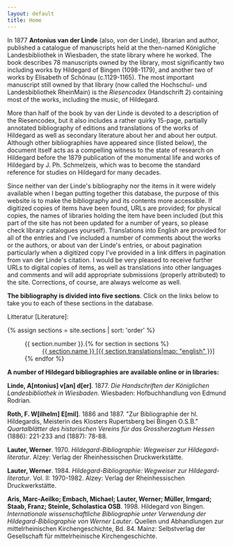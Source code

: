 ```yaml
---
layout: default
title: Home
---
```


In 1877 **Antonius van der Linde** (also, *von* der Linde), librarian and author, published a catalogue of manuscripts held at the then-named Königliche Landesbibliothek in Wiesbaden, the state library where he worked. The book describes 78 manuscripts owned by the library, most significantly two including works by Hildegard of Bingen (1098-1179), and another two of works by Elisabeth of Schönau (c.1129-1165). The most important manuscript still owned by that library (now called the Hochschul- und Landesbibliothek RheinMain) is the *Riesencodex* (Handschrift 2) containing most of the works, including the music, of Hildegard.

More than half of the book by van der Linde is devoted to a description of the Riesencodex, but it also includes a rather quirky 15-page, partially annotated bibliography of editions and translations of the works of Hildegard as well as secondary literature about her and about her output. Although other bibliographies have appeared since (listed below), the document itself acts as a compelling witness to the state of research on Hildegard before the 1879 publication of the monumental life and works of Hildegard by J. Ph. Schmelzeis, which was to become the standard reference for studies on Hildegard for many decades.

Since neither van der Linde's bibliography nor the items in it were widely available when I began putting together this database, the purpose of this website is to make the bibliography and its contents more accessible. If digitized copies of items have been found, URLs are provided; for physical copies, the names of libraries holding the item have been included (but this part of the site has not been updated for a number of years, so please check library catalogues yourself). Translations into English are provided for all of the entries and I've included a number of comments about the works or the authors, or about van der Linde's entries, or about pagination particularly when a digitized copy I've provided in a link differs in pagination from van der Linde's citation. I would be very pleased to receive further URLs to digital copies of items, as well as translations into other languages and comments and will add appropriate submissions (properly attributed) to the site. Corrections, of course, are always welcome as well.

**The bibliography is divided into five sections**. Click on the links below to take you to each of these sections in the database.


<a name=literature></a>Litteratur [Literature]:

{% assign sections = site.sections | sort: 'order' %}

<dl style="padding-left:40px">
{% for section in sections %}
  <dt style="float: left">{{ section.number }}.</dt>
  <dd><a href="{{ site.baseurl }}{{ section.url }}">{{ section.name }} [{{ section.translations|map: "english" }}]</a></dd>
{% endfor %}
</dl>


**A number of Hildegard bibliographies are available online or in libraries:**

**Linde, A[ntonius] v[an] d[er]**. 1877. *Die Handschriften der Königlichen Landesbibliothek in Wiesbaden*. Wiesbaden: Hofbuchhandlung von Edmund Rodrian.

**Roth, F. W[ilhelm] E[mil]**. 1886 and 1887. "Zur Bibliographie der hl. Hildegardis, Meisterin des Klosters Rupertsberg bei Bingen O.S.B." *Quartalblätter des historischen Vereins für das Grossherzogtum Hessen* (1886): 221-233 and (1887): 78-88.

**Lauter, Werner**. 1970. *Hildegard-Bibliographie: Wegweiser zur Hildegard-literatur*. Alzey: Verlag der Rheinhessischen Druckwerkstätte.

**Lauter, Werner**. 1984. *Hildegard-Bibliographie: Wegweiser zur Hildegard-literatur*. Vol. II: 1970-1982. Alzey: Verlag der Rheinhessischen Druckwerkstätte.

**Aris, Marc-Aeilko; Embach, Michael; Lauter, Werner; Müller, Irmgard; Staab, Franz; Steinle, Scholastica OSB**. 1998. Hildegard von Bingen. *Internationale wissenschaftliche Bibliographie unter Verwendung der Hildegard-Bibliographie von Werner Lauter*. Quellen und Abhandlungen zur mittelrheinischen Kirchengeschichte, Bd. 84. Mainz: Selbstverlag der Gesellschaft für mittelrheinische Kirchengeschichte.

